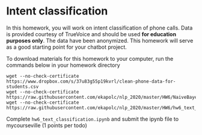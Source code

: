 # Intent classification

In this homework, you will work on intent classification of phone calls. Data is provided courtesy of TrueVoice and should be used **for education purposes only**. The data have been anonymized. This homework will serve as a good starting point for your chatbot project.

To download materials for this homework to your computer, run the commands below in your homework directory

```
wget --no-check-certificate https://www.dropbox.com/s/37u83g55p19kvrl/clean-phone-data-for-students.csv
wget --no-check-certificate https://raw.githubusercontent.com/ekapolc/nlp_2020/master/HW6/NaiveBayesClassificationDemo.ipynb
wget --no-check-certificate https://raw.githubusercontent.com/ekapolc/nlp_2020/master/HW6/hw6_text_classification.ipynb

```

Complete `hw6_text_classification.ipynb` and submit the ipynb file to mycourseville (1 points per todo)
